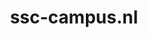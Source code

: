 ---
layout: post
title:  "ssc-campus.nl"
internal_url:  "/dutchgov/ssc-campus.nl.html"
categories: dutchgov
---